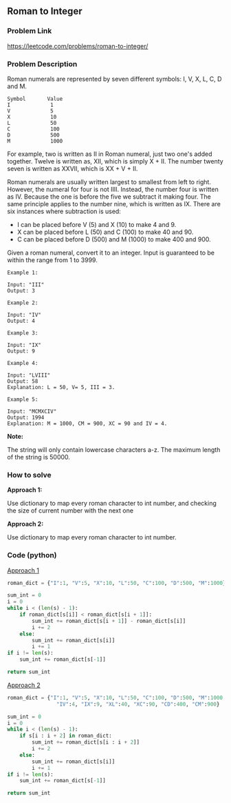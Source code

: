 ## Roman to Integer

### Problem Link
https://leetcode.com/problems/roman-to-integer/

### Problem Description 

Roman numerals are represented by seven different symbols: I, V, X, L, C, D and M.

```
Symbol       Value
I             1
V             5
X             10
L             50
C             100
D             500
M             1000

```

For example, two is written as II in Roman numeral, just two one's added together. Twelve is written as, XII, which is simply X + II. The number twenty seven is written as XXVII, which is XX + V + II.

Roman numerals are usually written largest to smallest from left to right. However, the numeral for four is not IIII. Instead, the number four is written as IV. Because the one is before the five we subtract it making four. The same principle applies to the number nine, which is written as IX. There are six instances where subtraction is used:

* I can be placed before V (5) and X (10) to make 4 and 9. 
* X can be placed before L (50) and C (100) to make 40 and 90. 
* C can be placed before D (500) and M (1000) to make 400 and 900.

Given a roman numeral, convert it to an integer. Input is guaranteed to be within the range from 1 to 3999.



```
Example 1:

Input: "III"
Output: 3

```

```
Example 2: 

Input: "IV"
Output: 4

```

```
Example 3: 

Input: "IX"
Output: 9

```


```
Example 4: 

Input: "LVIII"
Output: 58
Explanation: L = 50, V= 5, III = 3.

```

```
Example 5: 

Input: "MCMXCIV"
Output: 1994
Explanation: M = 1000, CM = 900, XC = 90 and IV = 4.

```


**Note:**

The string will only contain lowercase characters a-z. The maximum length of the string is 50000.

### How to solve 

**Approach 1:** 

Use dictionary to map every roman character to int number, and checking the size of current number with the next one 

**Approach 2:** 

Use dictionary to map every roman character to int number. 

### Code (python)

[Approach 1](https://github.com/yanray/leetcode/blob/master/problems/0013Roman_to_Integer/0013Roman_to_Integer1.py)

```python
roman_dict = {"I":1, "V":5, "X":10, "L":50, "C":100, "D":500, "M":1000}

sum_int = 0
i = 0
while i < (len(s) - 1):
    if roman_dict[s[i]] < roman_dict[s[i + 1]]:
        sum_int += roman_dict[s[i + 1]] - roman_dict[s[i]]
        i += 2
    else:
        sum_int += roman_dict[s[i]]
        i += 1
if i != len(s):
    sum_int += roman_dict[s[-1]]

return sum_int
```

[Approach 2](https://github.com/yanray/leetcode/blob/master/problems/0013Roman_to_Integer/0013Roman_to_Integer2.py)

```python
roman_dict = {"I":1, "V":5, "X":10, "L":50, "C":100, "D":500, "M":1000, 
                "IV":4, "IX":9, "XL":40, "XC":90, "CD":400, "CM":900}

sum_int = 0
i = 0
while i < (len(s) - 1):
    if s[i : i + 2] in roman_dict:
        sum_int += roman_dict[s[i : i + 2]]
        i += 2
    else:
        sum_int += roman_dict[s[i]]
        i += 1
if i != len(s):
    sum_int += roman_dict[s[-1]]

return sum_int
```